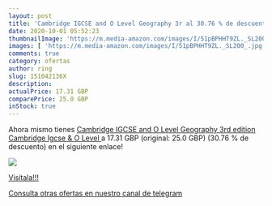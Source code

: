 ```yaml
---
layout: post
title: 'Cambridge IGCSE and O Level Geography 3r al 30.76 % de descuento'
date: 2020-10-01 05:52:23
thumbnailImage: 'https://m.media-amazon.com/images/I/51pBPHHT9ZL._SL200_.jpg'
images: [ 'https://m.media-amazon.com/images/I/51pBPHHT9ZL._SL200_.jpg' ]
comments: true
category: ofertas
author: ring
slug: 151042136X
description:
actualPrice: 17.31 GBP
comparePrice: 25.0 GBP
inStock: true
---
```


Ahora mismo tienes [Cambridge IGCSE and O Level Geography 3rd edition  Cambridge Igcse & O Level ](https://www.amazon.com/dp/151042136X/?tag=redken08-20) a 17.31 GBP (original: 25.0 GBP) (30.76 %  de descuento) en el siguiente enlace!

[![](https://m.media-amazon.com/images/I/51pBPHHT9ZL._SL200_.jpg)](https://www.amazon.com/dp/151042136X/?tag=redken08-20)

[Visítala!!!](https://www.amazon.com/dp/151042136X/?tag=redken08-20)

[Consulta otras ofertas en nuestro canal de telegram](https://t.me/s/ofertas25)
